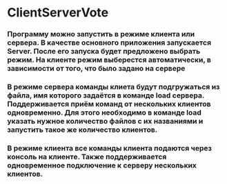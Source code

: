 # ClientServerVote
<h3>Программу можно запустить в режиме клиента или сервера. В качестве основного приложения запускается Server. После его запуска будет предложено выбрать режим. 
На клиенте режим выберестся автоматически, в зависимости от того, что было задано на сервере</h3>
<h3>В режиме сервера команды клиета будут подгружаться из файла, имя которого задаётся в команде load сервера. Поддерживается приём команд от нескольких клиентов
одновременно. Для этого необходимо в команде load указать нужное количество файлов с их названиями и запустить такое же количество клиентов.</h3>
<h3>В режиме клиента все команды клиента подаются через консоль на клиенте. Также поддерживается одновременное подключение к серверу нескольких клиентов.</h3>
